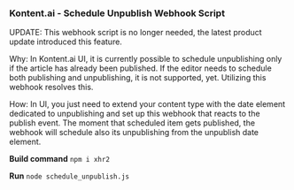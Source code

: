 ### Kontent.ai - Schedule Unpublish Webhook Script

UPDATE: This webhook script is no longer needed, the latest product update introduced this feature.

Why: In Kontent.ai UI, it is currently possible to schedule unpublishing only if the article has already been published. If the editor needs to schedule both publishing and unpublishing, it is not supported, yet. Utilizing this webhook resolves this. 

How: In UI, you just need to extend your content type with the date element dedicated to unpublishing and set up this webhook that reacts to the publish event. The moment that scheduled item gets published, the webhook will schedule also its unpublishing from the unpublish date element. 

**Build command**
`npm i xhr2`

**Run**
`node schedule_unpublish.js`
